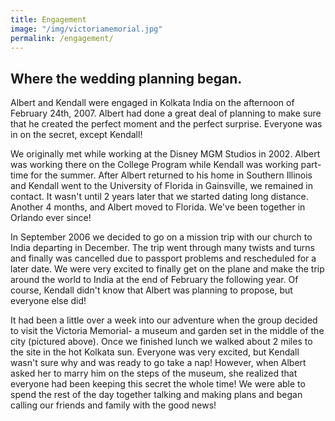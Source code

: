 ```yaml
---
title: Engagement
image: "/img/victoriamemorial.jpg"
permalink: /engagement/
---
```


Where the wedding planning began.
---------------------------------

Albert and Kendall were engaged in Kolkata India on the afternoon of February 24th, 2007. Albert had done a great deal of planning to make sure that he created the perfect moment and the perfect surprise. Everyone was in on the secret, except Kendall!

We originally met while working at the Disney MGM Studios in 2002. Albert was working there on the College Program while Kendall was working part-time for the summer. After Albert returned to his home in Southern Illinois and Kendall went to the University of Florida in Gainsville, we remained in contact. It wasn't until 2 years later that we started dating long distance. Another 4 months, and Albert moved to Florida. We've been together in Orlando ever since!

In September 2006 we decided to go on a mission trip with our church to India departing in December. The trip went through many twists and turns and finally was cancelled due to passport problems and rescheduled for a later date. We were very excited to finally get on the plane and make the trip around the world to India at the end of February the following year. Of course, Kendall didn't know that Albert was planning to propose, but everyone else did!

It had been a little over a week into our adventure when the group decided to visit the Victoria Memorial- a museum and garden set in the middle of the city (pictured above). Once we finished lunch we walked about 2 miles to the site in the hot Kolkata sun. Everyone was very excited, but Kendall wasn't sure why and was ready to go take a nap! However, when Albert asked her to marry him on the steps of the museum, she realized that everyone had been keeping this secret the whole time! We were able to spend the rest of the day together talking and making plans and began calling our friends and family with the good news!
